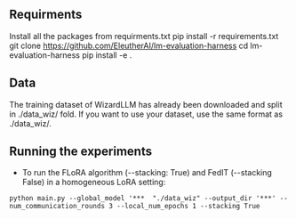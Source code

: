 
## Requirments
Install all the packages from requirments.txt
pip install -r requirements.txt
git clone https://github.com/EleutherAI/lm-evaluation-harness
cd lm-evaluation-harness
pip install -e .

## Data
The training dataset of WizardLLM has already been downloaded and split in ./data_wiz/ fold.
If you want to use your dataset, use the same format as ./data_wiz/.

## Running the experiments
* To run the FLoRA algorithm (--stacking: True) and FedIT (--stacking False) in a homogeneous LoRA setting:
```
python main.py --global_model '***  "./data_wiz" --output_dir '***' --num_communication_rounds 3 --local_num_epochs 1 --stacking True
